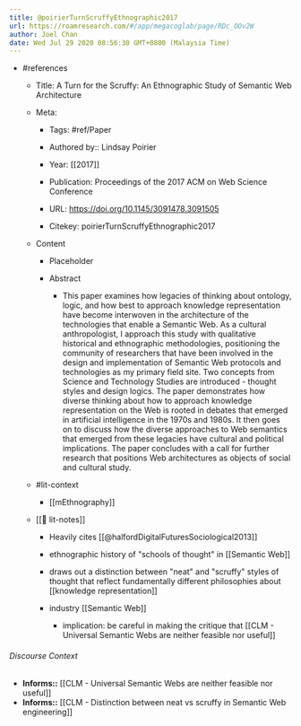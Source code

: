 ```yaml
---
title: @poirierTurnScruffyEthnographic2017
url: https://roamresearch.com/#/app/megacoglab/page/RDc_OOv2W
author: Joel Chan
date: Wed Jul 29 2020 08:56:30 GMT+0800 (Malaysia Time)
---
```


- #references

    - Title: A Turn for the Scruffy: An Ethnographic Study of Semantic Web Architecture

    - Meta:

        - Tags: #ref/Paper

        - Authored by::  Lindsay Poirier

        - Year: [[2017]]

        - Publication: Proceedings of the 2017 ACM on Web Science Conference

        - URL: https://doi.org/10.1145/3091478.3091505

        - Citekey: poirierTurnScruffyEthnographic2017

    - Content

        - Placeholder

        - Abstract

            - This paper examines how legacies of thinking about ontology, logic, and how best to approach knowledge representation have become interwoven in the architecture of the technologies that enable a Semantic Web. As a cultural anthropologist, I approach this study with qualitative historical and ethnographic methodologies, positioning the community of researchers that have been involved in the design and implementation of Semantic Web protocols and technologies as my primary field site. Two concepts from Science and Technology Studies are introduced - thought styles and design logics. The paper demonstrates how diverse thinking about how to approach knowledge representation on the Web is rooted in debates that emerged in artificial intelligence in the 1970s and 1980s. It then goes on to discuss how the diverse approaches to Web semantics that emerged from these legacies have cultural and political implications. The paper concludes with a call for further research that positions Web architectures as objects of social and cultural study.

    - #lit-context

        - [[mEthnography]]

    - [[📝 lit-notes]]

        - Heavily cites [[@halfordDigitalFuturesSociological2013]]

        - ethnographic history of "schools of thought" in [[Semantic Web]]

        - draws out a distinction between "neat" and "scruffy" styles of thought that reflect fundamentally different philosophies about [[knowledge representation]]

        - industry [[Semantic Web]]

            - implication: be careful in making the critique that [[CLM - Universal Semantic Webs are neither feasible nor useful]]

###### Discourse Context

- **Informs::** [[CLM - Universal Semantic Webs are neither feasible nor useful]]
- **Informs::** [[CLM - Distinction between neat vs scruffy in Semantic Web engineering]]
